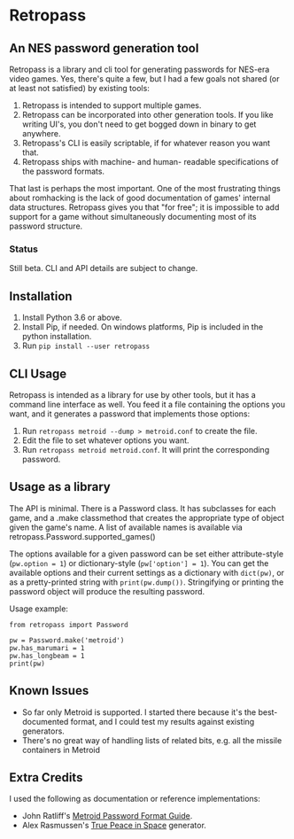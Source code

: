 # Retropass

## An NES password generation tool

Retropass is a library and cli tool for generating passwords for NES-era
video games. Yes, there's quite a few, but I had a few goals not shared
(or at least not satisfied) by existing tools:

1. Retropass is intended to support multiple games.
2. Retropass can be incorporated into other generation tools. If you
   like writing UI's, you don't need to get bogged down in binary to get
   anywhere.
3. Retropass's CLI is easily scriptable, if for whatever reason you want
   that.
4. Retropass ships with machine- and human- readable specifications of
   the password formats.

That last is perhaps the most important. One of the most frustrating
things about romhacking is the lack of good documentation of games'
internal data structures. Retropass gives you that "for free"; it is
impossible to add support for a game without simultaneously documenting
most of its password structure.

### Status

Still beta. CLI and API details are subject to change.

## Installation

1. Install Python 3.6 or above.
2. Install Pip, if needed. On windows platforms, Pip is included in the
   python installation.
3. Run `pip install --user retropass`

## CLI Usage

Retropass is intended as a library for use by other tools, but it has a
command line interface as well. You feed it a file containing the
options you want, and it generates a password that implements those
options:

1. Run `retropass metroid --dump > metroid.conf` to create the file.
2. Edit the file to set whatever options you want.
3. Run `retropass metroid metroid.conf`. It will print the corresponding
   password.

## Usage as a library

The API is minimal. There is a Password class. It has subclasses for
each game, and a .make classmethod that creates the appropriate type of
object given the game's name. A list of available names is available via
retropass.Password.supported_games()

The options available for a given password can be set either
attribute-style (`pw.option = 1`) or dictionary-style (`pw['option'] =
1`). You can get the available options and their current settings as a
dictionary with `dict(pw)`, or as a pretty-printed string with
`print(pw.dump())`. Stringifying or printing the password object will
produce the resulting password.

Usage example:

```
from retropass import Password

pw = Password.make('metroid')
pw.has_marumari = 1
pw.has_longbeam = 1
print(pw)
```

## Known Issues

* So far only Metroid is supported. I started there because
  it's the best-documented format, and I could test my results against
  existing generators.
* There's no great way of handling lists of related bits, e.g. all the
  missile containers in Metroid

## Extra Credits

I used the following as documentation or reference implementations:

* John Ratliff's [Metroid Password Format Guide][mpfg].
* Alex Rasmussen's [True Peace in Space][tpis] generator.

[mpfg]: http://games.technoplaza.net/mpg/password.txt
[tpis]: https://www.truepeacein.space

